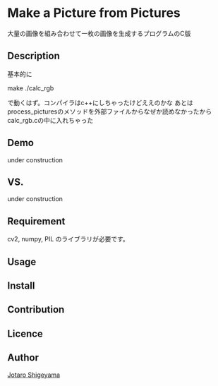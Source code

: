 Make a Picture from Pictures
====

大量の画像を組み合わせて一枚の画像を生成するプログラムのC版

## Description

基本的に

make
./calc_rgb

で動くはず。コンパイラはc++にしちゃったけどええのかな
あとはprocess_picturesのメソッドを外部ファイルからなぜか読めなかったからcalc_rgb.cの中に入れちゃった

## Demo

under construction

## VS. 

under construction

## Requirement

cv2, numpy, PIL のライブラリが必要です。 

## Usage

## Install

## Contribution

## Licence

## Author

[Jotaro Shigeyama](https://github.com/JotaroS)